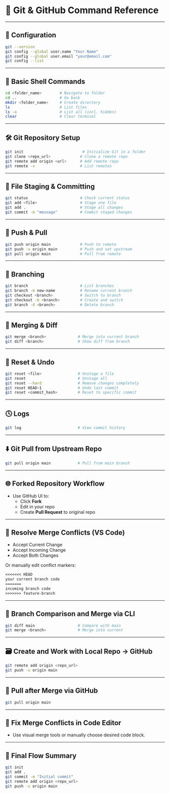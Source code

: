 
# 📘 Git & GitHub Command Reference

---

## 🔧 Configuration

```bash
git --version
git config --global user.name "Your Name"
git config --global user.email "your@email.com"
git config --list
```

---

## 📁 Basic Shell Commands

```bash
cd <folder_name>        # Navigate to folder
cd ..                   # Go back
mkdir <folder_name>     # Create directory
ls                      # List files
ls -a                   # List all (incl. hidden)
clear                   # Clear terminal
```

---

## 🛠 Git Repository Setup

```bash
git init                          # Initialize Git in a folder
git clone <repo_url>             # Clone a remote repo
git remote add origin <url>      # Add remote repo
git remote -v                    # List remotes
```

---

## 📄 File Staging & Committing

```bash
git status                       # Check current status
git add <file>                   # Stage one file
git add .                        # Stage all changes
git commit -m "message"          # Commit staged changes
```

---

## 🚀 Push & Pull

```bash
git push origin main             # Push to remote
git push -u origin main          # Push and set upstream
git pull origin main             # Pull from remote
```

---

## 🌿 Branching

```bash
git branch                       # List branches
git branch -m new-name           # Rename current branch
git checkout <branch>            # Switch to branch
git checkout -b <branch>         # Create and switch
git branch -d <branch>           # Delete branch
```

---

## 🔁 Merging & Diff

```bash
git merge <branch>              # Merge into current branch
git diff <branch>               # Show diff from branch
```

---

## 🧹 Reset & Undo

```bash
git reset <file>                # Unstage a file
git reset                       # Unstage all
git reset --hard                # Remove changes completely
git reset HEAD~1                # Undo last commit
git reset <commit_hash>         # Reset to specific commit
```

---

## 🕓 Logs

```bash
git log                         # View commit history
```

---

## ⬇️ Git Pull from Upstream Repo

```bash
git pull origin main            # Pull from main branch
```

---

## 🌐 Forked Repository Workflow

- Use GitHub UI to:
  - Click **Fork**
  - Edit in your repo
  - Create **Pull Request** to original repo

---

## 🧪 Resolve Merge Conflicts (VS Code)

- Accept Current Change
- Accept Incoming Change
- Accept Both Changes

Or manually edit conflict markers:
```txt
<<<<<<< HEAD
your current branch code
=======
incoming branch code
>>>>>>> feature-branch
```

---

## 🧱 Branch Comparison and Merge via CLI

```bash
git diff main                   # Compare with main
git merge <branch>              # Merge into current
```

---

## 🗃 Create and Work with Local Repo → GitHub

```bash
git remote add origin <repo_url>
git push -u origin main
```

---

## 🧪 Pull after Merge via GitHub

```bash
git pull origin main
```

---

## 🧩 Fix Merge Conflicts in Code Editor

- Use visual merge tools or manually choose desired code block.

---

## 🎯 Final Flow Summary

```bash
git init
git add .
git commit -m "Initial commit"
git remote add origin <repo_url>
git push -u origin main
```
